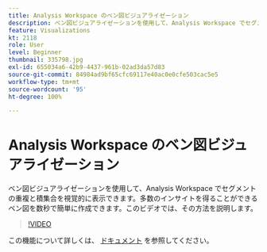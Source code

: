```yaml
---
title: Analysis Workspace のベン図ビジュアライゼーション
description: ベン図ビジュアライゼーションを使用して、Analysis Workspace でセグメントの重複と積集合を視覚的に表示できます。多数のインサイトを得ることができるベン図を数秒で簡単に作成できます。このビデオでは、その方法を説明します。
feature: Visualizations
kt: 2118
role: User
level: Beginner
thumbnail: 335798.jpg
exl-id: 655034a6-42b9-4437-961b-02ad3da57d83
source-git-commit: 84984ad9bf65cfc69117e40ac0e0cfe503cac5e5
workflow-type: tm+mt
source-wordcount: '95'
ht-degree: 100%

---
```


# Analysis Workspace のベン図ビジュアライゼーション

ベン図ビジュアライゼーションを使用して、Analysis Workspace でセグメントの重複と積集合を視覚的に表示できます。多数のインサイトを得ることができるベン図を数秒で簡単に作成できます。このビデオでは、その方法を説明します。

>[!VIDEO](https://video.tv.adobe.com/v/335798/?quality=12&learn=on)

この機能について詳しくは、 [ドキュメント](https://experienceleague.adobe.com/docs/analytics/analyze/analysis-workspace/visualizations/venn.html?lang=ja) を参照してください。
